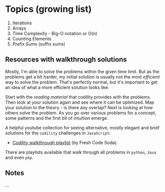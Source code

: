 # Topics (growing list)

1. Iterations
2. Arrays
3. Time Complexity - Big-O notation or O(n)
4. Counting Elements
5. Prefix Sums (suffix sums)

## Resources with walkthrough solutions

Mostly, I'm able to solve the problems within the given time limit. But as the problems get a bit harder, my initial solution is usually not the most _efficient_ way to solve the problem. That's perfectly normal, but it's important to get an idea of what a more efficient solution looks like.

Start with the _reading material_ that codility provides with the problems. Then look at your solution again and see where it can be optimized. Map your solution to the theory - is there any overlap? Next is looking at how others solve the problem. As you go over various problems for a concept, some patterns and the first bit of intuition emerge.

A helpful youtube collection for seeing alternative, mostly elegant and brief solutions for the `codility` challenges in `JavaScript`:

- [Codility walkthrough playlist](https://www.youtube.com/playlist?list=PLqDHFR_FjG5-rH6Bg5xYMR-HTmSOqyF-L) (by Fresh Code Soda).

There are playlists available that walk through all problems in `python`, `Java` and even `php`.

## Notes

...
